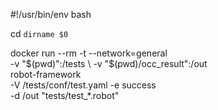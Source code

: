 #!/usr/bin/env bash

cd `dirname $0`

docker run --rm -t --network=general \
   -v "$(pwd)":/tests \
   -v "$(pwd)/occ_result":/out \
    robot-framework \
   -V /tests/conf/test.yaml -e success  \
   -d /out "tests/test_*.robot" 


